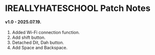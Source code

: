 # IREALLYHATESCHOOL Patch Notes

#### v1.0 - 2025.07.19.
1. Added Wi-Fi connection function.
2. Add shift button.
3. Detached Dit, Dah button.
4. Add Space and Backspace.
